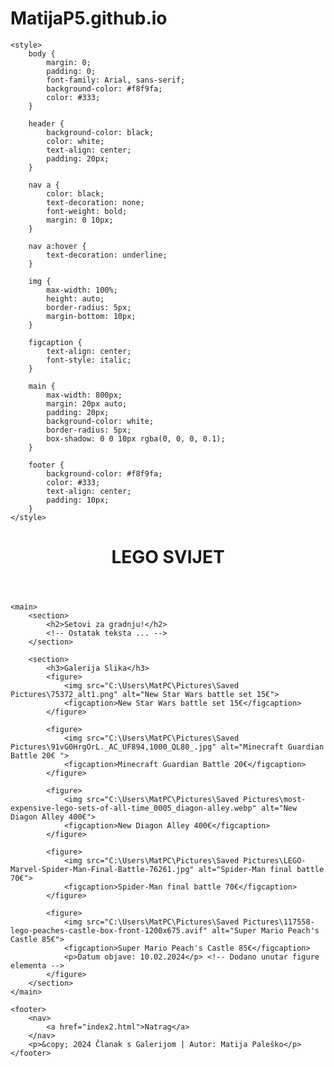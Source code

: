 # MatijaP5.github.io
<!DOCTYPE html>
<html lang="hr">
<head>
    <meta charset="UTF-8">
    <meta name="description" content="Članak s galerijom slika">
    <meta name="author" content="Matija Paleško">
    <title>Članak s Galerijom</title>

    <style>
        body {
            margin: 0;
            padding: 0;
            font-family: Arial, sans-serif;
            background-color: #f8f9fa;
            color: #333;
        }

        header {
            background-color: black; 
            color: white; 
            text-align: center;
            padding: 20px;
        }

        nav a {
            color: black; 
            text-decoration: none;
            font-weight: bold;
            margin: 0 10px;
        }

        nav a:hover {
            text-decoration: underline;
        }

        img {
            max-width: 100%;
            height: auto;
            border-radius: 5px;
            margin-bottom: 10px;
        }

        figcaption {
            text-align: center;
            font-style: italic;
        }

        main {
            max-width: 800px;
            margin: 20px auto;
            padding: 20px;
            background-color: white;
            border-radius: 5px;
            box-shadow: 0 0 10px rgba(0, 0, 0, 0.1);
        }

        footer {
            background-color: #f8f9fa;
            color: #333;
            text-align: center;
            padding: 10px;
        }
    </style>
</head>
<body>
    <header>
        <h1>LEGO SVIJET</h1>
    </header>

    <main>
        <section>
            <h2>Setovi za gradnju!</h2>
            <!-- Ostatak teksta ... -->
        </section>

        <section>
            <h3>Galerija Slika</h3>
            <figure>
                <img src="C:\Users\MatPC\Pictures\Saved Pictures\75372_alt1.png" alt="New Star Wars battle set 15€">
                <figcaption>New Star Wars battle set 15€</figcaption>
            </figure>

            <figure>
                <img src="C:\Users\MatPC\Pictures\Saved Pictures\91vG0HrgOrL._AC_UF894,1000_QL80_.jpg" alt="Minecraft Guardian Battle 20€ ">
                <figcaption>Minecraft Guardian Battle 20€</figcaption>
            </figure>

            <figure>
                <img src="C:\Users\MatPC\Pictures\Saved Pictures\most-expensive-lego-sets-of-all-time_0005_diagon-alley.webp" alt="New Diagon Alley 400€">
                <figcaption>New Diagon Alley 400€</figcaption>
            </figure>

            <figure>
                <img src="C:\Users\MatPC\Pictures\Saved Pictures\LEGO-Marvel-Spider-Man-Final-Battle-76261.jpg" alt="Spider-Man final battle 70€">
                <figcaption>Spider-Man final battle 70€</figcaption>
            </figure>

            <figure>
                <img src="C:\Users\MatPC\Pictures\Saved Pictures\117558-lego-peaches-castle-box-front-1200x675.avif" alt="Super Mario Peach's Castle 85€">
                <figcaption>Super Mario Peach's Castle 85€</figcaption>
                <p>Datum objave: 10.02.2024</p> <!-- Dodano unutar figure elementa -->
            </figure>
        </section>
    </main>

    <footer>
        <nav>
            <a href="index2.html">Natrag</a>
        </nav>
        <p>&copy; 2024 Članak s Galerijom | Autor: Matija Paleško</p>
    </footer>
</body>
</html>

